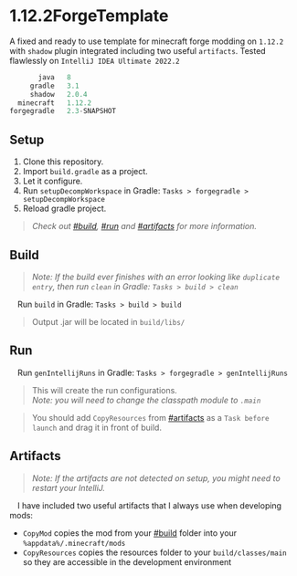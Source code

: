 # 1.12.2ForgeTemplate

A fixed and ready to use template for minecraft forge modding on `1.12.2`
with `shadow` plugin integrated including two useful `artifacts`. Tested flawlessly on `IntelliJ IDEA Ultimate 2022.2`

```js
       java   8
     gradle   3.1
     shadow   2.0.4
  minecraft   1.12.2
forgegradle   2.3-SNAPSHOT
```

## Setup
1. Clone this repository.
2. Import `build.gradle` as a project.
3. Let it configure.
4. Run `setupDecompWorkspace` in Gradle: `Tasks > forgegradle > setupDecompWorkspace`
5. Reload gradle project.
> *Check out [#build](#build), [#run](#run) and [#artifacts](#artifacts) for more information.*

## Build
> *Note: If the build ever finishes with an error looking like `duplicate entry`, then run `clean` in Gradle: `Tasks > build > clean`*

&emsp;Run `build` in Gradle: `Tasks > build > build`
> Output .jar will be located in `build/libs/`

## Run
&emsp;Run `genIntellijRuns` in Gradle: `Tasks > forgegradle > genIntellijRuns`
> This will create the run configurations. <br> *Note: you will need to change the classpath module to `.main`*

> You should add `CopyResources` from [#artifacts](#artifacts) as a `Task before launch` and drag it in front of build.

## Artifacts
> *Note: If the artifacts are not detected on setup, you might need to restart your IntelliJ.*

&emsp;I have included two useful artifacts that I always use when developing mods:
- `CopyMod` copies the mod from your [#build](#build) folder into your `%appdata%/.minecraft/mods`
- `CopyResources` copies the resources folder to your `build/classes/main` so they are accessible in the development environment
